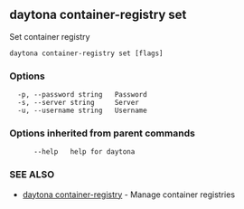 ## daytona container-registry set

Set container registry

```
daytona container-registry set [flags]
```

### Options

```
  -p, --password string   Password
  -s, --server string     Server
  -u, --username string   Username
```

### Options inherited from parent commands

```
      --help   help for daytona
```

### SEE ALSO

* [daytona container-registry](daytona_container-registry.md)	 - Manage container registries

